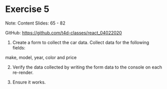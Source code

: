 # Exercise 5

Note: Content Slides: 65 - 82

GitHub: https://github.com/t4d-classes/react_04022020

1. Create a form to collect the car data. Collect data for the following fields:

make, model, year, color and price

2. Verify the data collected by writing the form data to the console on each re-render.

3. Ensure it works.
